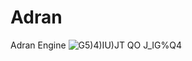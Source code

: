 # Adran
Adran Engine
![`G5)4)IU)JT QO` J_IG%Q4](https://github.com/user-attachments/assets/5445001b-8271-4d48-8d9e-04b95a380f18)
